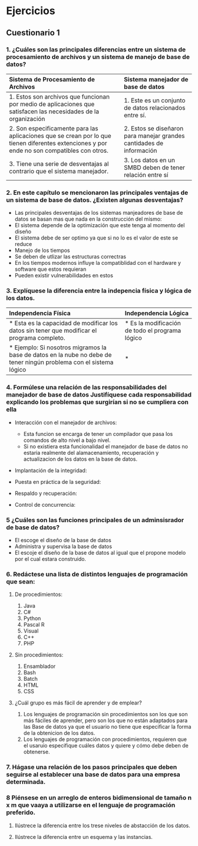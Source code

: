 # Ejercicios

## Cuestionario 1

### **1. ¿Cuáles son las principales diferencias entre un sistema de procesamiento de archivos y un sistema de manejo de base de datos?**

|Sistema de Procesamiento de Archivos|Sistema manejador de base de datos|
|:-|:-|
|1. Estos son archivos que funcionan por medio de aplicaciones que satisfacen las necesidades de la organización |1. Este es un conjunto de datos relacionados entre sí.|
|2. Son especificamente para las aplicaciones que se crean por lo que tienen diferentes extenciones y por ende no son compatibles con otros. |2. Estos se diseñaron para manejar grandes cantidades de información|
|3. Tiene una serie de desventajas al contrario que el sistema manejador. |3. Los datos en un SMBD deben de tener relación entre sí|

### **2. En este capítulo se mencionaron las principales ventajas de un sistema de base de datos. ¿Existen algunas desventajas?**

- Las principales desventajas de los sistemas manjeadores de base de datos se basan mas que nada en la construcción del mismo:
- El sistema depende de la optimización que este tenga al momento del diseño
- El sistema debe de  ser optimo ya que si no lo es el valor de este se reduce
- Manejo de los tiempos
- Se deben de utlizar las estructuras correctras
- En los tiempos modernos influye la compatiblidad con el hardware y software que estos requieran
- Pueden existir vulnerabilidades en estos

### **3. Explíquese la diferencia entre la indepencia física y lógica de los datos.**

|Independencia Física|Independencia Lógica|
|:-|:-|
|* Esta es la capacidad de modificar los datos sin tener que modificar el programa completo.                       |* Es la modificación de todo el programa lógico|
|* Ejemplo: Si nosotros migramos la base de datos en la nube no debe de tener ningún problema con el sistema lógico|*  |

### **4. Formúlese una relación de las responsabilidades del manejador de base de datos Justifíquese cada responsabilidad explicando los problemas que surgirían si no se cumpliera con ella**

- Interacción con el manejador de archivos:
  - Esta funcion se encarga de tener un compilador que pasa los comandos de alto nivel a bajo nivel.
  - Si no existiera esta funcionalidad el manejador de base de datos no estaria realmente del alamacenamiento, recuperación y actualizacion de los datos en la base de datos.
  
- Implantación de la integridad:
- Puesta en práctica de la seguridad:
- Respaldo y recuperación:
- Control de concurrencia:

### **5 ¿Cuáles son las funciones principales de un adminsisrador de base de datos?**

- El escoge el diseño de la base de datos
- Administra y supervisa la base de datos
- El escoje el diseño de la base de datos al igual que el propone modelo por el cual estara construido.

### **6. Redáctese una lista de distintos lenguajes de programación que sean:**

1. De procedimientos:
    1. Java
    2. C#
    3. Python
    4. Pascal R
    5. Visual
    6. C++
    7. PHP

2. Sin procedimientos:
    1. Ensamblador
    2. Bash
    3. Batch
    4. HTML
    5. CSS

3. ¿Cuál grupo es más fácil de aprender y de emplear?

    1. Los lenguajes de programación sin procedimientos son los que son más fáciles de aprender, pero son los que no están adaptados para las Base de datos ya que el usuario no tiene que especificar la forma de la obtenicion de los datos.
    2. Los lenguajes de programación con procedimientos, requieren que el usaruio especifique cuáles datos y quiere y cómo debe deben de obtenerse.

### **7. Hágase una relación de los pasos principales que deben seguirse al establecer una base de datos para una empresa determinada.**

### **8 Piénsese en un arreglo de enteros bidimensional de tamaño n x m que vaaya a utilizarse en el lenguaje de programación preferido.**

1. Ilústrece la diferencia entre los trese niveles de abstacción de los datos.

2. Ilústrece la diferencia entre un esquema y las instancias.
